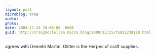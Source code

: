 ```yaml
---
layout: post
microblog: true
audio: 
photo: 
date: 2008-11-24 18:00:00 -0600
guid: http://craigmcclellan.micro.blog/2008/11/25/t1022238128.html
---
```

agrees with Demetri Martin. Glitter is the Herpes of craft supplies.

